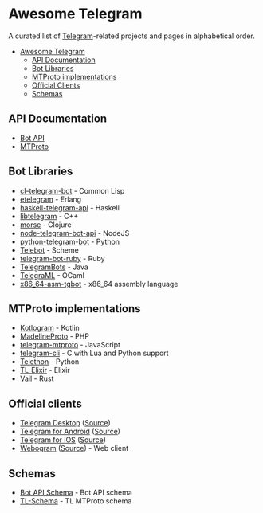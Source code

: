 # Awesome Telegram
A curated list of [Telegram](https://telegram.org)-related projects and pages in alphabetical order.

- [Awesome Telegram](#awesome-telegram)
  - [API Documentation](#api-documentation)
  - [Bot Libraries](#bot-libraries)
  - [MTProto implementations](#mtproto-implementations)
  - [Official Clients](#official-clients)
  - [Schemas](#schemas)
  
## API Documentation
* [Bot API](https://core.telegram.org/bots/api)
* [MTProto](https://core.telegram.org/mtproto)

## Bot Libraries

* [cl-telegram-bot](https://github.com/sovietspaceship/cl-telegram-bot) - Common Lisp
* [etelegram](https://github.com/tnt-dev/etelegram) - Erlang
* [haskell-telegram-api](http://github.com/klappvisor/haskell-telegram-api) - Haskell
* [libtelegram](https://github.com/slowriot/libtelegram) - C++
* [morse](https://github.com/Otann/morse) - Clojure
* [node-telegram-bot-api](https://github.com/yagop/node-telegram-bot-api) - NodeJS
* [python-telegram-bot](https://github.com/python-telegram-bot/python-telegram-bot) - Python
* [Telebot](https://github.com/KnairdA/Telebot) - Scheme
* [telegram-bot-ruby](https://github.com/atipugin/telegram-bot-ruby) - Ruby
* [TelegramBots](https://github.com/rubenlagus/TelegramBots) - Java
* [TelegraML](https://github.com/nv-vn/TelegraML) - OCaml
* [x86_64-asm-tgbot](https://github.com/StefanoBelli/x86_64-asm-tgbot) - x86_64 assembly language

## MTProto implementations

* [Kotlogram](https://github.com/badoualy/kotlogram) - Kotlin
* [MadelineProto](https://github.com/danog/MadelineProto) - PHP
* [telegram-mtproto](https://github.com/zerobias/telegram-mtproto) - JavaScript
* [telegram-cli](https://github.com/vysheng/tg) - C with Lua and Python support
* [Telethon](https://github.com/LonamiWebs/Telethon) - Python
* [TL-Elixir](https://gitlab.com/snippets/1664390) - Elixir
* [Vail](https://github.com/JuanPotato/Vail) - Rust

## Official clients
* [Telegram Desktop](https://desktop.telegram.org) ([Source](https://github.com/telegramdesktop/tdesktop))
* [Telegram for Android](https://play.google.com/store/apps/details?id=org.telegram.messenger) ([Source](https://github.com/DrKLO/Telegram))
* [Telegram for iOS](https://itunes.apple.com/gb/app/telegram-messenger/id686449807?mt=8) ([Source](https://github.com/peter-iakovlev/Telegram))
* [Webogram](https://web.telegram.org) ([Source](https://github.com/zhukov/webogram)) - Web client

## Schemas
* [Bot API Schema](https://github.com/tranql/telegram-bot-api-schema) - Bot API schema
* [TL-Schema](https://github.com/stek29/tl-schema) - TL MTProto schema
